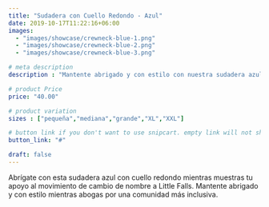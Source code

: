 ```yaml
---
title: "Sudadera con Cuello Redondo - Azul"
date: 2019-10-17T11:22:16+06:00
images: 
  - "images/showcase/crewneck-blue-1.png"
  - "images/showcase/crewneck-blue-2.png"
  - "images/showcase/crewneck-blue-3.png"

# meta description
description : "Mantente abrigado y con estilo con nuestra sudadera azul con cuello redondo apoyando el movimiento de cambio de nombre de Little Falls"

# product Price
price: "40.00"

# product variation
sizes : ["pequeña","mediana","grande","XL","XXL"]

# button link if you don't want to use snipcart. empty link will not show button
button_link: "#"

draft: false
---
```


Abrígate con esta sudadera azul con cuello redondo mientras muestras tu apoyo al movimiento de cambio de nombre a Little Falls. Mantente abrigado y con estilo mientras abogas por una comunidad más inclusiva.
